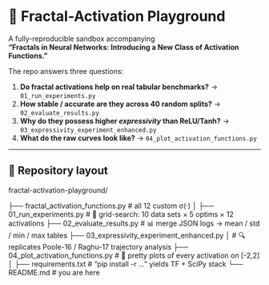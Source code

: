 # 🧩 Fractal-Activation Playground
A fully-reproducible sandbox accompanying  
**“Fractals in Neural Networks: Introducing a New Class of Activation Functions.”**

The repo answers three questions:

1. **Do fractal activations help on real tabular benchmarks?** → `01_run_experiments.py`  
2. **How stable / accurate are they across 40 random splits?** → `02_evaluate_results.py`  
3. **Why do they possess higher *expressivity* than ReLU/Tanh?** → `03_expressivity_experiment_enhanced.py`  
4. **What do the raw curves look like?** → `04_plot_activation_functions.py`  

---

## 💾 Repository layout

fractal-activation-playground/

├── fractal_activation_functions.py # all 12 custom σ(·)
│
├── 01_run_experiments.py # 🚂 grid-search: 10 data sets × 5 optims × 12 activations
├── 02_evaluate_results.py # 📊 merge JSON logs → mean / std / min / max tables
├── 03_expressivity_experiment_enhanced.py
│ # 🔍 replicates Poole-16 / Raghu-17 trajectory analysis
├── 04_plot_activation_functions.py # 🎨 pretty plots of every activation on [-2,2]
│
├── requirements.txt # “pip install -r …” yields TF + SciPy stack
└── README.md # you are here
